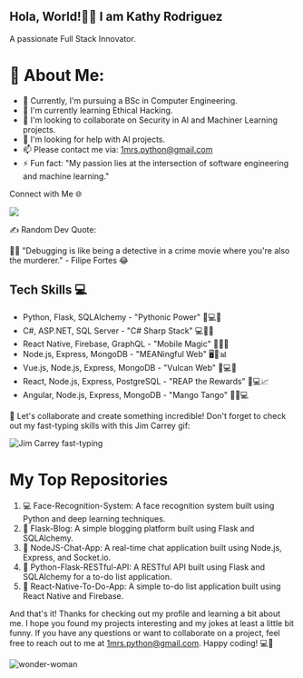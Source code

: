 ## Hola, World!👋👋 I am Kathy Rodriguez
A passionate Full Stack Innovator.

# 💫 About Me:
* 🔭 Currently, I'm pursuing a BSc in  Computer Engineering.
* 🌱 I'm currently learning Ethical Hacking.
* 👯 I'm looking to collaborate on Security in AI and Machiner Learning projects.
* 🤔 I'm looking for help with AI projects.
* 📫 Please contact me via: 1mrs.python@gmail.com
* ⚡ Fun fact: "My passion lies at the intersection of software engineering and machine learning."


Connect with Me 🌐


<a href="https://www.linkedin.com/in/kathyr/"><img src="https://img.shields.io/badge/-LinkedIn-blue?style=flat-square&logo=Linkedin&logoColor=white&link=https://www.linkedin.com/in/yourusername/" /></a>


✍️ Random Dev Quote:

🕵️‍♀️ "Debugging is like being a detective in a crime movie where you're also the murderer." - Filipe Fortes 😂


## Tech Skills 💻

* Python, Flask, SQLAlchemy - "Pythonic Power" 🐍💻🔮
* C#, ASP.NET, SQL Server - "C# Sharp Stack" 💻🔪💥
* React Native, Firebase, GraphQL - "Mobile Magic" 📱💥🔮
* Node.js, Express, MongoDB - "MEANingful Web" 🖥️🚀📊
* Vue.js, Node.js, Express, MongoDB - "Vulcan Web" 🌌💻🚀
* React, Node.js, Express, PostgreSQL - "REAP the Rewards" 🌾💻📈
* Angular, Node.js, Express, MongoDB - "Mango Tango" 🥭💃💻

🚀 Let's collaborate and create something incredible! Don't forget to check out my fast-typing skills with this Jim Carrey gif:

![Jim Carrey fast-typing](https://user-images.githubusercontent.com/84817579/232347397-9f648b4b-dce7-4c2b-b2db-487d66bbe008.gif)


# My Top Repositories

1. 💻 Face-Recognition-System: A face recognition system built using Python and deep learning techniques.
2. 📝 Flask-Blog: A simple blogging platform built using Flask and SQLAlchemy.
3. 💬 NodeJS-Chat-App: A real-time chat application built using Node.js, Express, and Socket.io.
4. 🚀 Python-Flask-RESTful-API: A RESTful API built using Flask and SQLAlchemy for a to-do list application.
5. 📱 React-Native-To-Do-App: A simple to-do list application built using React Native and Firebase.


And that's it! Thanks for checking out my profile and learning a bit about me. I hope you found my projects interesting and my jokes at least a little bit funny. If you have any questions or want to collaborate on a project, feel free to reach out to me at 1mrs.python@gmail.com. Happy coding! 💻🚀

![wonder-woman](https://user-images.githubusercontent.com/84817579/232348828-dc08ab3c-b659-4cff-8560-58950f2dd701.gif)



